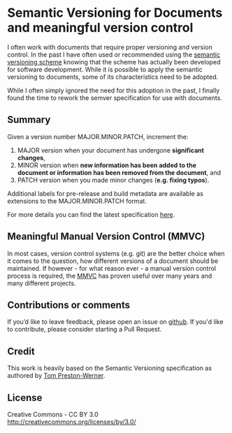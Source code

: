 Semantic Versioning for Documents and meaningful version control 
================================================================

I often work with documents that require proper versioning and version control. In the past I have often used or recommended using the [semantic versioning scheme](http://semver.org) knowing that the scheme has actually been developed for software development. While it is possible to apply the semantic versioning to documents, some of its characteristics need to be adopted. 

While I often simply ignored the need for this adoption in the past, I finally found the time to rework the semver specification for use with documents. 

Summary
-------

Given a version number MAJOR.MINOR.PATCH, increment the:

1. MAJOR version when your document has undergone **significant changes**,
1. MINOR version when **new information has been added to the document or information has been removed from the document**, and
1. PATCH version when you made minor changes (**e.g. fixing typos**).

Additional labels for pre-release and build metadata are available as extensions to the MAJOR.MINOR.PATCH format.

For more details you can find the latest specification [here](semverdoc.md).

Meaningful Manual Version Control (MMVC)
---------------------------------------
In most cases, version control systems (e.g. git) are the better choice when it comes to the question, how different versions of a document should be maintained. If however - for what reason ever - a manual version control process is required, the [MMVC](mmvc.md) has proven useful over many years and many different projects. 

Contributions or comments
-------------------------
If you’d like to leave feedback, please open an issue on [github](https://github.com/nils-tekampe/semverdoc/issues).
If you'd like to contribute, please consider starting a Pull Request. 

Credit
-------
This work is heavily based on the Semantic Versioning specification as authored by [Tom
Preston-Werner](http://tom.preston-werner.com).

License
-------
Creative Commons - CC BY 3.0
http://creativecommons.org/licenses/by/3.0/
